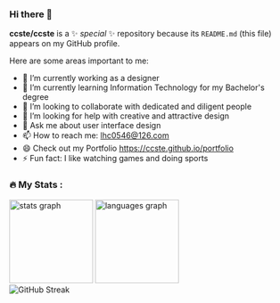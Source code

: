 ### Hi there 👋

**ccste/ccste** is a ✨ _special_ ✨ repository because its `README.md` (this file) appears on my GitHub profile.

Here are some areas important to me:

- 🔭 I’m currently working as a designer
- 🌱 I’m currently learning Information Technology for my Bachelor's degree
- 👯 I’m looking to collaborate with dedicated and diligent people
- 🤔 I’m looking for help with creative and attractive design
- 💬 Ask me about user interface design
- 📫 How to reach me: lhc0546@126.com
- 😄 Check out my Portfolio https://ccste.github.io/portfolio
- ⚡ Fun fact: I like watching games and doing sports

<h3 align="left">🔥   My Stats :</h3>

<div align="left">
  <img src="https://github-readme-stats.vercel.app/api?username=ccste&hide_title=false&hide_rank=false&show_icons=true&include_all_commits=true&count_private=true&disable_animations=false&theme=default&locale=en&hide_border=false" height="150" alt="stats graph"  />
  <img src="https://github-readme-stats.vercel.app/api/top-langs?username=ccste&locale=en&hide_title=false&layout=compact&card_width=320&langs_count=5&theme=default&hide_border=false" height="150" alt="languages graph"  />
</div>

<div align="left">
  <img src="https://streak-stats.demolab.com?user=ccste&locale=en&mode=daily&hide_border=false&card_width=800" alt="GitHub Streak" />
</div>
<!-- &border_radius=5&order=3 -->
